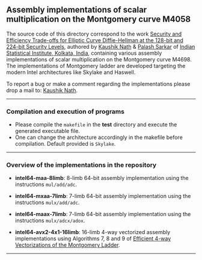 ## Assembly implementations of scalar multiplication on the Montgomery curve M4058

The source code of this directory correspond to the work [Security and Efficiency Trade-offs for Elliptic Curve Diffie-Hellman
at the 128-bit and 224-bit Security Levels](https://eprint.iacr.org/2019/1259), authored by [Kaushik Nath](kaushikn_r@isical.ac.in) & [Palash Sarkar](palash@isical.ac.in) of [Indian Statistical Institute, Kolkata, India](https://www.isical.ac.in),
containing various assembly implementations of scalar multiplication on the Montgomery curve M4698. The implementations of Montgomery ladder are developed targeting the modern Intel architectures like Skylake and Haswell.

To report a bug or make a comment regarding the implementations please drop a mail to: [Kaushik Nath](kaushikn_r@isical.ac.in).

---

### Compilation and execution of programs 
    
* Please compile the ```makefile``` in the **test** directory and execute the generated executable file. 
* One can change the architecture accordingly in the makefile before compilation. Default provided is ```Skylake```.
---

### Overview of the implementations in the repository

* **intel64-maa-8limb**: 8-limb 64-bit assembly implementation using the instructions ```mul/add/adc```.
    
* **intel64-mxaa-7limb**: 7-limb 64-bit assembly implementation using the instructions ```mulx/add/adc```.

* **intel64-maax-7limb**: 7-limb 64-bit assembly implementation using the instructions ```mulx/adcx/adox```.

* **intel64-avx2-4x1-16limb**: 16-limb 4-way vectorized assembly implementations using Algorithms 7, 8 and 9 of [Efficient 4-way Vectorizations of the Montgomery Ladder](https://eprint.iacr.org/2020/378.pdf).



---    
